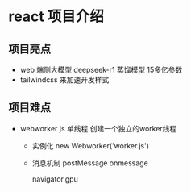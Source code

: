 # react 项目介绍

## 项目亮点
- web 端侧大模型 deepseek-r1 蒸馏模型
  15多亿参数
- tailwindcss 来加速开发样式

## 项目难点
- webworker
  js 单线程   创建一个独立的worker线程
  - 实例化
    new Webworker('worker.js')
  - 消息机制
    postMessage
    onmessage


    navigator.gpu